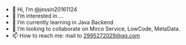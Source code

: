 - 👋 Hi, I’m @jessin20161124
- 👀 I’m interested in ...
- 🌱 I’m currently learning in Java Backend
- 💞️ I’m looking to collaborate on Mirco Service, LowCode, MetaData.
- 📫 How to reach me: mail to 2995272029@qq.com 

<!---
jessin20161124/jessin20161124 is a ✨ special ✨ repository because its `README.md` (this file) appears on your GitHub profile.
You can click the Preview link to take a look at your changes.
--->
